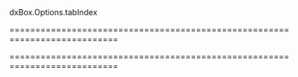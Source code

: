 <!--id-->dxBox.Options.tabIndex<!--/id-->
===========================================================================
<!--hidden--><!--/hidden-->
===========================================================================

